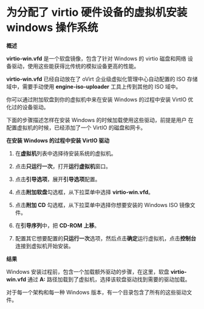 # 为分配了 virtio 硬件设备的虚拟机安装 windows 操作系统

**概述**

**virtio-win.vfd** 是一个软盘镜像，包含了针对 Windows 的 virtio 磁盘和网络
设备驱动，使用这些能获得比传统的模拟设备更高的性能。

**virtio-win.vfd** 已经自动放在了 oVirt 企业级虚拟化管理中心自动配置的 ISO 存储域中，需要手动使用 **engine-iso-uploader** 工具上传到其他的 ISO 域中。

你可以通过附加软盘到你的虚拟机中来在安装 Windows 的过程中安装 VirtIO 优化过的设备驱动。

下面的步骤描述怎样在安装 Windows 的时候加载使用这些驱动，前提是用户
在配置虚拟机的时候，已经添加了一个 VirtIO 的磁盘和网卡。

**在安装 Windows 的过程中安装 VirtIO 驱动**

1. 在**虚拟机**列表中选择待安装系统的虚拟机。

2. 点击**只运行一次**，打开**运行虚拟机**窗口。

3. 点击**引导选项**，展开**引导选项**配置。

4. 点击**附加软盘**勾选框，从下拉菜单中选择 **virtio-win.vfd**。

5. 点击**附加 CD** 勾选框，从下拉菜单中选择你想要安装的 Windows ISO 镜像文件。

6. 在**引导序列**中，把 **CD-ROM** **上移**。

7. 配置其它想要配置的**只运行一次**选项，然后点击**确定**运行虚拟机，点击**控制台**连接到虚拟机开始安装。

**结果**

Windows 安装过程前，包含一个加载额外驱动的步骤，在这里，软盘 **virtio-win.vfd** 通过 **A:** 路径加载到了虚拟机，选择该软盘驱动找到需要的驱动加载。

对于每一个架构和每一种 Windows 版本，有一个目录包含了所有的这些驱动文件。
